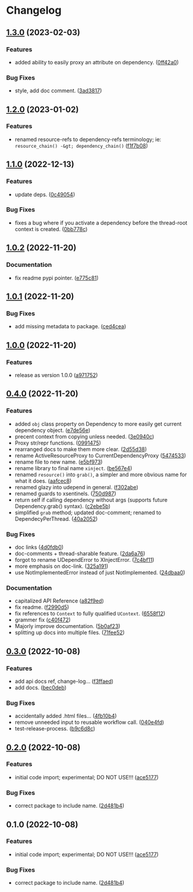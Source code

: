 # Changelog

## [1.3.0](https://github.com/xyngular/py-xinject/compare/v1.2.0...v1.3.0) (2023-02-03)


### Features

* added ability to easily proxy an attribute on dependency. ([0ff42a0](https://github.com/xyngular/py-xinject/commit/0ff42a09c78d16ceaa3981aff25d5c281934944d))


### Bug Fixes

* style, add doc comment. ([3ad3817](https://github.com/xyngular/py-xinject/commit/3ad38173d30c3f03184630b7af78f2b89f04d237))

## [1.2.0](https://github.com/xyngular/py-xinject/compare/v1.1.0...v1.2.0) (2023-01-02)


### Features

* renamed resource-refs to dependency-refs terminology; ie: `resource_chain() -&gt; dependency_chain()` ([f1f7b08](https://github.com/xyngular/py-xinject/commit/f1f7b08401cf21b1fdbd78c55c3e868205e9c85e))

## [1.1.0](https://github.com/xyngular/py-xinject/compare/v1.0.2...v1.1.0) (2022-12-13)


### Features

* update deps. ([0c49054](https://github.com/xyngular/py-xinject/commit/0c49054de4f00e825234531c0b14ea9587d209da))


### Bug Fixes

* fixes a bug where if you activate a dependency before the thread-root context is created. ([0bb778c](https://github.com/xyngular/py-xinject/commit/0bb778c79a2a39b81041b7e848fb1a7a35f3fd08))

## [1.0.2](https://github.com/xyngular/py-xinject/compare/v1.0.1...v1.0.2) (2022-11-20)


### Documentation

* fix readme pypi pointer. ([e775c81](https://github.com/xyngular/py-xinject/commit/e775c8126e5f7419796102271797ea3479b1c1f3))

## [1.0.1](https://github.com/xyngular/py-xinject/compare/v1.0.0...v1.0.1) (2022-11-20)


### Bug Fixes

* add missing metadata to package. ([ced4cea](https://github.com/xyngular/py-xinject/commit/ced4cea1a53287d4d2e7206d0e2b7a4ea71b2e3c))

## [1.0.0](https://github.com/xyngular/py-xinject/compare/v0.4.0...v1.0.0) (2022-11-20)


### Features

* release as version 1.0.0 ([a971752](https://github.com/xyngular/py-xinject/commit/a971752c0a4c6d189d048969ec79a7ff06a537bb))

## [0.4.0](https://github.com/xyngular/py-xinject/compare/v0.3.0...v0.4.0) (2022-11-20)


### Features

* added `obj` class property on Dependency to more easily get current dependency object. ([e7de56e](https://github.com/xyngular/py-xinject/commit/e7de56e84c657a98ea47fedf3d3021b51f218eec))
* precent context from copying unless needed. ([3e0940c](https://github.com/xyngular/py-xinject/commit/3e0940c0ce215397127078b68e2d3acf2cf2d4c3))
* Proxy str/repr functions. ([0991475](https://github.com/xyngular/py-xinject/commit/0991475a25f71fd8c4891baa9d5fe6cbb5a794a0))
* rearranged docs to make them more clear. ([2d55d38](https://github.com/xyngular/py-xinject/commit/2d55d388b1bcd61675befc9f55c2976d87961eaf))
* rename ActiveResourceProxy to CurrentDependencyProxy ([5474533](https://github.com/xyngular/py-xinject/commit/5474533fc34fe11c55146ffd228254879a1e0edb))
* rename file to new name. ([e5bf973](https://github.com/xyngular/py-xinject/commit/e5bf97399975dbd312aa828a196d63e8cb7bcfb4))
* rename library to final name `xinject`. ([be567e4](https://github.com/xyngular/py-xinject/commit/be567e4b84a6d7c47eef7df2685abf6187cc6ffb))
* renamed `resource()` into `grab()`, a simpler and more obvious name for what it does. ([aafcec8](https://github.com/xyngular/py-xinject/commit/aafcec82d53d19c94e18523755de8e8ed269a9c6))
* renamed glazy into udepend in general. ([f302abe](https://github.com/xyngular/py-xinject/commit/f302abefba6b87fa109068a50d2fd49c6c7866f9))
* renamed guards to xsentinels. ([750d987](https://github.com/xyngular/py-xinject/commit/750d98771ea41a35c52d258d4ba7c6433e15d544))
* return self if calling dependency without args (supports future Dependency.grab() syntax). ([c2ebe5b](https://github.com/xyngular/py-xinject/commit/c2ebe5b2f801c59592afd15c229eac5f85c1b70d))
* simplified `grab` method; updated doc-comment; renamed to DependecyPerThread. ([40a2052](https://github.com/xyngular/py-xinject/commit/40a2052f07e14258bcacb2fce52dba0895f50814))


### Bug Fixes

* doc links ([4d0fdb0](https://github.com/xyngular/py-xinject/commit/4d0fdb03a525de5d892d8b560075b774de33aa84))
* doc-comments + thread-sharable feature. ([2da6a76](https://github.com/xyngular/py-xinject/commit/2da6a764d57077ba5a1315a54b1ec099b84f50cf))
* forgot to rename UDependError to XInjectError. ([7c4bf11](https://github.com/xyngular/py-xinject/commit/7c4bf1184b3d3864fe2d27bf73a8253d5df8e0dd))
* more emphasis on doc-link. ([325a191](https://github.com/xyngular/py-xinject/commit/325a191dd92a4c2b21cb7b0eec80f9c77e183b4c))
* use NotImplementedError instead of just NotImplemented. ([24dbaa0](https://github.com/xyngular/py-xinject/commit/24dbaa0a4fd32c52b65c60271771e64fafc2d4ee))


### Documentation

* capitalized API Reference ([a82f9ed](https://github.com/xyngular/py-xinject/commit/a82f9edf89ef3594620ecfbbc616829db56e902c))
* fix readme. ([f2990d5](https://github.com/xyngular/py-xinject/commit/f2990d554552a0eaa8b5e58c2bc2b98269a1d638))
* fix references to `Context` to fully qualified `UContext`. ([6558f12](https://github.com/xyngular/py-xinject/commit/6558f124b96a0957c1fa46bd5bfe4bee0748aac8))
* grammer fix ([c40f472](https://github.com/xyngular/py-xinject/commit/c40f472eaddeeaa4e2360d999b76f91a1260a858))
* Majorly improve documentation. ([5b0af23](https://github.com/xyngular/py-xinject/commit/5b0af2332d10c5b2fd041d81da437d4875f935ab))
* splitting up docs into multiple files. ([71fee52](https://github.com/xyngular/py-xinject/commit/71fee52dcea1e50b154d1f6b3e2b27ae5335bd8b))

## [0.3.0](https://github.com/xyngular/py-xinject/compare/v0.2.0...v0.3.0) (2022-10-08)


### Features

* add api docs ref, change-log... ([f3ffaed](https://github.com/xyngular/py-xinject/commit/f3ffaede7cdb3cae04c8144aa163c357a97cb864))
* add docs. ([bec0deb](https://github.com/xyngular/py-xinject/commit/bec0deb753f12a990f8fa79f75d44e529ad398d4))


### Bug Fixes

* accidentally added .html files... ([4fb10b4](https://github.com/xyngular/py-xinject/commit/4fb10b4a7358cd12b9bbb6c5c18cf30c55dabb0b))
* remove unneeded input to reusable workflow call. ([040e4fd](https://github.com/xyngular/py-xinject/commit/040e4fda9b4a5c69108d7bc9ec492621a7e10e64))
* test-release-process. ([b9c6d8c](https://github.com/xyngular/py-xinject/commit/b9c6d8cd7d4e0febef70296cf49728def5a6e19f))

## [0.2.0](https://github.com/xyngular/py-xinject/compare/v0.1.0...v0.2.0) (2022-10-08)


### Features

* initial code import; experimental; DO NOT USE!!! ([ace5177](https://github.com/xyngular/py-xinject/commit/ace517730bc4ff933386e01300b4050f6072ecfb))


### Bug Fixes

* correct package to include name. ([2d481b4](https://github.com/xyngular/py-xinject/commit/2d481b40f3000becfbbda6379ae52c74b89d8164))

## 0.1.0 (2022-10-08)


### Features

* initial code import; experimental; DO NOT USE!!! ([ace5177](https://github.com/xyngular/py-xinject/commit/ace517730bc4ff933386e01300b4050f6072ecfb))


### Bug Fixes

* correct package to include name. ([2d481b4](https://github.com/xyngular/py-xinject/commit/2d481b40f3000becfbbda6379ae52c74b89d8164))
